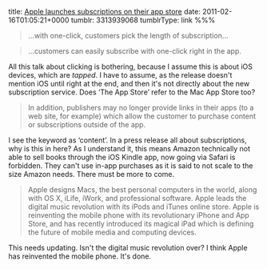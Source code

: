 title: [Apple launches subscriptions on their app store](http://www.apple.com/pr/library/2011/02/15appstore.html)
date: 2011-02-16T01:05:21+0000
tumblr: 3313939068
tumblrType: link
%%%

> …with one-click, customers pick the length of subscription…

> …customers can easily subscribe with one-click right in the app.

All this talk about clicking is bothering, because I assume this is about iOS devices, which are *tapped*. I have to assume, as the release doesn't mention iOS until right at the end, and then it's not directly about the new subscription service. Does ‘The App Store’ refer to the Mac App Store too?

>  In addition, publishers may no longer provide links in their apps (to a web site, for example) which allow the customer to purchase content or subscriptions outside of the app.

I see the keyword as ‘content’. In a press release all about subscriptions, why is this in here? As I understand it, this means Amazon technically not able to sell books through the iOS Kindle app, now going via Safari is forbidden. They can't use in-app purchases as it is said to not scale to the size Amazon needs. There must be more to come.

> Apple designs Macs, the best personal computers in the world, along with OS X, iLife, iWork, and professional software. Apple leads the digital music revolution with its iPods and iTunes online store. Apple is reinventing the mobile phone with its revolutionary iPhone and App Store, and has recently introduced its magical iPad which is defining the future of mobile media and computing devices.

This needs updating. Isn't the digital music revolution over? I think Apple has reinvented the mobile phone. It's done.
